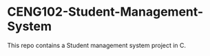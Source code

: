 # **CENG102-Student-Management-System**
This repo contains a Student management system project in C.
